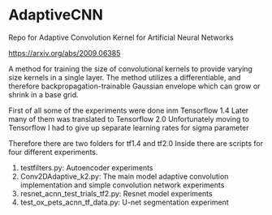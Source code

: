 # AdaptiveCNN
Repo for Adaptive Convolution Kernel for Artificial Neural Networks

https://arxiv.org/abs/2009.06385

A method for training the size of convolutional kernels to provide varying 
size kernels in a single layer. 
The method utilizes a differentiable, and therefore backpropagation-trainable 
Gaussian envelope which can grow or shrink in a base grid.

First of all some of the experiments were done inm Tensorflow 1.4
Later many of them was translated to Tensorflow 2.0
Unfortunately moving to Tensorflow I had to give up separate learning rates 
for sigma parameter

Therefore there are two folders for tf1.4 and tf2.0
Inside there are scripts for four different experiments. 

1) testfilters.py: Autoencoder experiments
2) Conv2DAdaptive_k2.py: The main model adaptive convolution implementation and simple convolution network experiments
3) resnet_acnn_test_trials_tf2.py: Resnet model experiments
4) test_ox_pets_acnn_tf_data.py: U-net segmentation experiment





